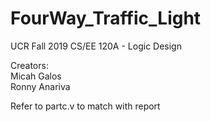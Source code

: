 # FourWay_Traffic_Light
UCR Fall 2019 CS/EE 120A - Logic Design

Creators: </br>
Micah Galos </br>
Ronny Anariva

Refer to partc.v to match with report
